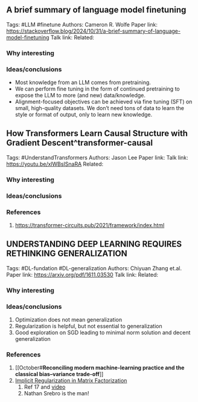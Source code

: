 ## A brief summary of language model finetuning
Tags: #LLM #finetune
Authors: Cameron R. Wolfe
Paper link: https://stackoverflow.blog/2024/10/31/a-brief-summary-of-language-model-finetuning
Talk link: 
Related: 
### Why interesting
### Ideas/conclusions
- Most knowledge from an LLM comes from pretraining.
- We can perform fine tuning in the form of continued pretraining to expose the LLM to more (and new) data/knowledge.
- Alignment-focused objectives can be achieved via fine tuning (SFT) on small, high-quality datasets. We don’t need tons of data to learn the style or format of output, only to learn new knowledge.

## How Transformers Learn Causal Structure with Gradient Descent^transformer-causal
Tags: #UnderstandTransformers 
Authors: Jason Lee
Paper link: 
Talk link: https://youtu.be/xlWBsISnaRA
Related: 
### Why interesting
### Ideas/conclusions

### References
1. https://transformer-circuits.pub/2021/framework/index.html


## UNDERSTANDING DEEP LEARNING REQUIRES RETHINKING GENERALIZATION
Tags: #DL-fundation  #DL-generalization 
Authors: Chiyuan Zhang et.al.
Paper link: https://arxiv.org/pdf/1611.03530
Talk link: 
Related: 
### Why interesting
### Ideas/conclusions
1. Optimization does not mean generalization
2. Regularization is helpful, but not essential to generalization
3. Good exploration on SGD leading to minimal norm solution and decent generalization

### References
1. [[October#**Reconciling modern machine-learning practice and the classical bias–variance trade-off**]]
2. [Implicit Regularization in Matrix Factorization](https://dl.acm.org/doi/pdf/10.5555/3295222.3295363) 
	1. Ref 17 and [video](https://youtu.be/gh9vrvLx7Mo)
	2. Nathan Srebro is the man!
